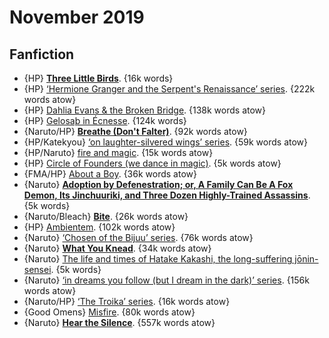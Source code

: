 # November 2019

## Fanfiction

 - {HP} **[Three Little Birds](https://archiveofourown.org/works/7817248)**. {16k words}
 - {HP} [‘Hermione Granger and the Serpent's Renaissance’ series](https://archiveofourown.org/series/726612). {222k words atow}
 - {HP} [Dahlia Evans & the Broken Bridge](https://www.fanfiction.net/s/12026760). {138k words atow}
 - {HP} [Gelosaþ in Écnesse](https://archiveofourown.org/works/2352896). {124k words}
 - {Naruto/HP} **[Breathe (Don't Falter)](https://archiveofourown.org/works/17241749)**. {92k words atow}
 - {HP/Katekyou} [‘on laughter-silvered wings’ series](https://archiveofourown.org/series/1285109). {59k words atow}
 - {HP/Naruto} [fire and magic](https://archiveofourown.org/works/20182534). {15k words atow}
 - {HP} [Circle of Founders (we dance in magic)](https://archiveofourown.org/works/19182313). {5k words atow}
 - {FMA/HP} [About a Boy](https://archiveofourown.org/works/8117647). {36k words atow}
 - {Naruto} **[Adoption by Defenestration; or, A Family Can Be A Fox Demon, Its Jinchuuriki, and Three Dozen Highly-Trained Assassins](https://archiveofourown.org/works/15866901)**. {5k words}
 - {Naruto/Bleach} **[Bite](https://archiveofourown.org/works/8918860)**. {26k words atow}
 - {HP} [Ambientem](https://archiveofourown.org/works/17170529). {102k words atow}
 - {Naruto} [‘Chosen of the Bijuu’ series](https://archiveofourown.org/series/1423531). {76k words atow}
 - {Naruto} **[What You Knead](https://archiveofourown.org/works/17401478)**. {34k words atow}
 - {Naruto} [The life and times of Hatake Kakashi, the long-suffering jōnin-sensei](https://archiveofourown.org/works/9517748). {5k words}
 - {Naruto} [‘in dreams you follow (but I dream in the dark)’ series](https://archiveofourown.org/series/722013). {156k words atow}
 - {Naruto/HP} [‘The Troika’ series](https://archiveofourown.org/series/902118). {16k words atow}
 - {Good Omens} [Misfire](https://archiveofourown.org/works/19246183). {80k words atow}
 - {Naruto} **[Hear the Silence](https://archiveofourown.org/works/15406896)**. {557k words atow}
